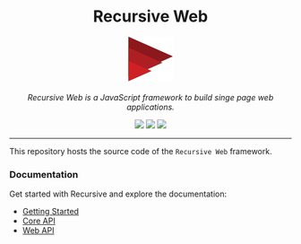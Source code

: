 <h1 align="center">Recursive Web</h1>
<p align="center">
<img src="https://raw.githubusercontent.com/RiadhAdrani/recursive/master/logo.png" height="80" width="80">
<br>
<br>
<i>Recursive Web is a JavaScript framework to build singe page web applications.</i>
<p align=center>
<a href="https://www.npmjs.com/package/@riadh-adrani/recursive-web"><img src="https://img.shields.io/npm/v/@riadh-adrani/recursive-web?color=blue"/></a>
<a href="https://github.com/RiadhAdrani/recursive-web/actions"><img src="https://img.shields.io/endpoint.svg?url=https%3A%2F%2Factions-badge.atrox.dev%2FRiadhAdrani%2Frecursive-web%2Fbadge%3Fref%3Dmaster&style=flat"/></a>
<a href="https://img.shields.io/npm/l/@riadh-adrani/recursive-web"><img src="https://img.shields.io/npm/l/@riadh-adrani/recursive-web"/></a>
</p>
</p>

---

This repository hosts the source code of the `Recursive Web` framework.

### Documentation

Get started with Recursive and explore the documentation:

-   [Getting Started](https://riadhadrani.github.io/recursive-docs/get-started)
-   [Core API](https://riadhadrani.github.io/recursive-docs/core)
-   [Web API](https://riadhadrani.github.io/recursive-docs/web)
